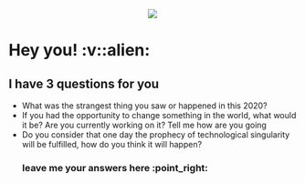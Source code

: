 <p align="center">
  <img src="https://github.com/dashdancing/dashdancing/blob/main/assets/monoplazaf1.png">
</p>
 <h1> Hey you! :v::alien: </h1>
 <h2> I have 3 questions for you</h2>
 <ul list-style-type: decimal;>
 <li> What was the strangest thing you saw or happened in this 2020? </li>
 <li> If you had the opportunity to change something in the world, what would it be? Are you currently working on it? Tell me how are you going </li>
 <li> Do you consider that one day the prophecy of technological singularity will be fulfilled, how do you think it will happen? </li>
 <h3> leave me your answers here :point_right: </h3>
